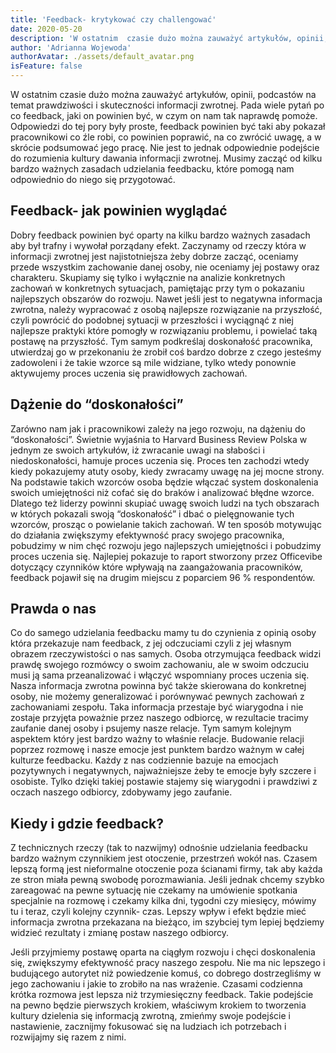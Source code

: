 ```yaml
---
title: 'Feedback- krytykować czy challengować'
date: 2020-05-20
description: 'W ostatnim  czasie dużo można zauważyć artykułów, opinii, podcastów na temat prawdziwości i skuteczności informacji zwrotnej. Pada wiele pytań po co feedback, jaki on powinien być, w czym on nam tak naprawdę pomoże'
author: 'Adrianna Wojewoda'
authorAvatar: ./assets/default_avatar.png
isFeature: false
---
```


W ostatnim czasie dużo można zauważyć artykułów, opinii, podcastów na temat prawdziwości i skuteczności informacji zwrotnej. Pada wiele pytań po co feedback, jaki on powinien być, w czym on nam tak naprawdę pomoże. Odpowiedzi do tej pory były proste, feedback powinien być taki aby pokazał pracownikowi co źle robi, co powinien poprawić, na co zwrócić uwagę, a w skrócie podsumować jego pracę. Nie jest to jednak odpowiednie podejście do rozumienia kultury dawania informacji zwrotnej. Musimy zacząć od kilku bardzo ważnych zasadach udzielania feedbacku, które pomogą nam odpowiednio do niego się przygotować.

## Feedback- jak powinien wyglądać

Dobry feedback powinien być oparty na kilku bardzo ważnych zasadach aby był trafny i wywołał porządany efekt. Zaczynamy od rzeczy która w informacji zwrotnej jest najistotniejsza żeby dobrze zacząć, oceniamy przede wszystkim zachowanie danej osoby, nie oceniamy jej postawy oraz charakteru. Skupiamy się tylko i wyłącznie na analizie konkretnych zachowań w konkretnych sytuacjach, pamiętając przy tym o pokazaniu najlepszych obszarów do rozwoju. Nawet jeśli jest to negatywna informacja zwrotna, należy wypracować z osobą najlepsze rozwiązanie na przyszłość, czyli powrócić do podobnej sytuacji w przeszłości i wyciągnąć z niej najlepsze praktyki które pomogły w rozwiązaniu problemu, i powielać taką postawę na przyszłość. Tym samym podkreślaj doskonałość pracownika, utwierdzaj go w przekonaniu że zrobił coś bardzo dobrze z czego jesteśmy zadowoleni i że takie wzorce są mile widziane, tylko wtedy ponownie aktywujemy proces uczenia się prawidłowych zachowań.

## Dążenie do “doskonałości”

Zarówno nam jak i pracownikowi zależy na jego rozwoju, na dążeniu do “doskonałości”. Świetnie wyjaśnia to Harvard Business Review Polska w jednym ze swoich artykułów, iż zwracanie uwagi na słabości i niedoskonałości, hamuje proces uczenia się. Proces ten zachodzi wtedy kiedy pokazujemy atuty osoby, kiedy zwracamy uwagę na jej mocne strony. Na podstawie takich wzorców osoba będzie włączać system doskonalenia swoich umiejętności niż cofać się do braków i analizować błędne wzorce. Dlatego też liderzy powinni skupiać uwagę swoich ludzi na tych obszarach w których pokazali swoją “doskonałość” i dbać o pielęgnowanie tych wzorców, prosząc o powielanie takich zachowań. W ten sposób motywując do działania zwiększymy efektywność pracy swojego pracownika, pobudzimy w nim chęć rozwoju jego najlepszych umiejętności i pobudzimy proces uczenia się. Najlepiej pokazuje to raport stworzony przez Officevibe dotyczący czynników które wpływają na zaangażowania pracowników, feedback pojawił się na drugim miejscu z poparciem 96 % respondentów.

## Prawda o nas

Co do samego udzielania feedbacku mamy tu do czynienia z opinią osoby która przekazuje nam feedback, z jej odczuciami czyli z jej własnym obrazem rzeczywistości o nas samych. Osoba otrzymująca feedback widzi prawdę swojego rozmówcy o swoim zachowaniu, ale w swoim odczuciu musi ją sama przeanalizować i włączyć wspomniany proces uczenia się.
Nasza informacja zwrotna powinna być także skierowana do konkretnej osoby, nie możemy generalizować i porównywać pewnych zachowań z zachowaniami zespołu. Taka informacja przestaje być wiarygodna i nie zostaje przyjęta poważnie przez naszego odbiorcę, w rezultacie tracimy zaufanie danej osoby i psujemy nasze relacje.
Tym samym kolejnym aspektem który jest bardzo ważny to właśnie relacje. Budowanie relacji poprzez rozmowę i nasze emocje jest punktem bardzo ważnym w całej kulturze feedbacku. Każdy z nas codziennie bazuje na emocjach pozytywnych i negatywnych, najważniejsze żeby te emocje były szczere i osobiste. Tylko dzięki takiej postawie stajemy się wiarygodni i prawdziwi z oczach naszego odbiorcy, zdobywamy jego zaufanie.

## Kiedy i gdzie feedback?

Z technicznych rzeczy (tak to nazwijmy) odnośnie udzielania feedbacku bardzo ważnym czynnikiem jest otoczenie, przestrzeń wokół nas. Czasem lepszą formą jest nieformalne otoczenie poza ścianami firmy, tak aby każda ze stron miała pewną swobodę porozmawiania. Jeśli jednak chcemy szybko zareagować na pewne sytuację nie czekamy na umówienie spotkania specjalnie na rozmowę i czekamy kilka dni, tygodni czy miesięcy, mówimy tu i teraz, czyli kolejny czynnik- czas. Lepszy wpływ i efekt będzie mieć informacja zwrotna przekazana na bieżąco, im szybciej tym lepiej będziemy widzieć rezultaty i zmianę postaw naszego odbiorcy.

Jeśli przyjmiemy postawę oparta na ciągłym rozwoju i chęci doskonalenia się, zwiększymy efektywność pracy naszego zespołu. Nie ma nic lepszego i budującego autorytet niż powiedzenie komuś, co dobrego dostrzegliśmy w jego zachowaniu i jakie to zrobiło na nas wrażenie. Czasami codzienna krótka rozmowa jest lepsza niż trzymiesięczny feedback. Takie podejście na pewno będzie pierwszych krokiem, właściwym krokiem to tworzenia kultury dzielenia się informacją zwrotną, zmieńmy swoje podejście i nastawienie, zacznijmy fokusować się na ludziach ich potrzebach i rozwijajmy się razem z nimi.
